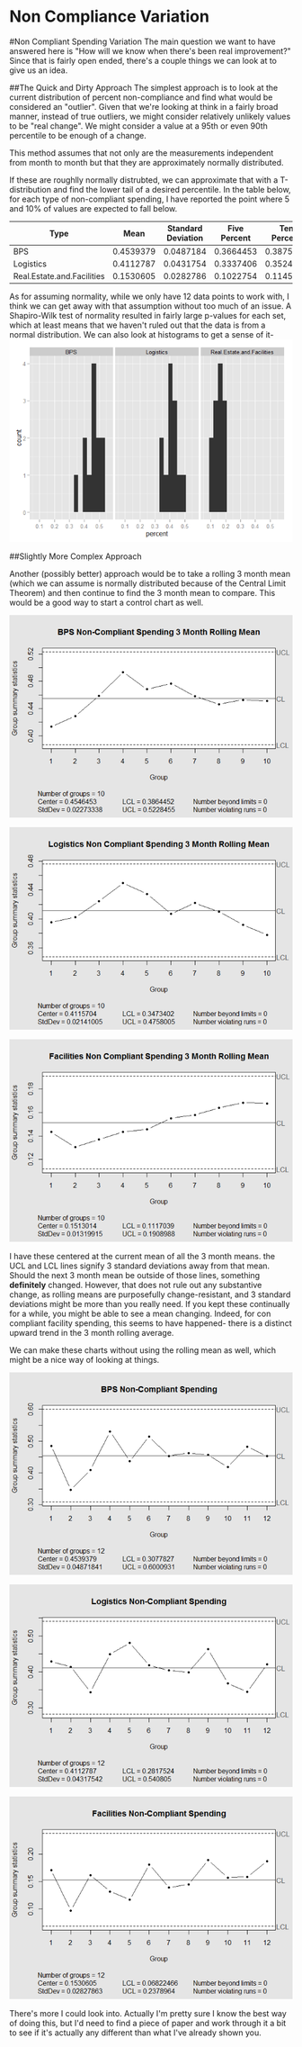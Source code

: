 # Non Compliance Variation
#Non Compliant Spending Variation
The main question we want to have answered here is "How will we know when there's been real improvement?" Since that is fairly open ended, there's a couple things we can look at to give us an idea.



##The Quick and Dirty Approach
The simplest approach is to look at the current distribution of percent non-compliance and find what would be considered an "outlier". Given that we're looking at think in a fairly broad manner, instead of true outliers, we might consider relatively unlikely values to be "real change". We might consider a value at a 95th or even 90th percentile to be enough of a change. 

This method assumes that not only are the measurements independent from month to month but that they are approximately normally distributed. 

If these are roughlly normally distrubted, we can approximate that with a T-distribution and find the lower tail of a desired percentile. In the table below, for each type of non-compliant spending, I have reported the point where 5 and 10% of values are expected to fall below. 

Type | Mean | Standard Deviation | Five Percent | Ten Percent
-----|------|--------------------|--------------|------------
BPS|0.4539379|0.0487184|0.3664453|0.3875138
Logistics|0.4112787|0.0431754|0.3337406|0.352412
Real.Estate.and.Facilities|0.1530605|0.0282786|0.1022754|0.1145046

As for assuming normality, while we only have 12 data points to work with, I think we can get away with that assumption without too much of an issue. A Shapiro-Wilk test of normality resulted in fairly large p-values for each set, which at least means that we haven't ruled out that the data is from a normal distribution. We can also look at histograms to get a sense of it-
![](./compliantspending_files/figure-html/unnamed-chunk-2-1.png) 


##Slightly More Complex Approach


Another (possibly better) approach would be to take a rolling 3 month mean (which we can assume is normally distributed because of the Central Limit Theorem) and then continue to find the 3 month mean to compare. This would be a good way to start a control chart as well.

![](./compliantspending_files/figure-html/unnamed-chunk-3-1.png) 

![](./compliantspending_files/figure-html/unnamed-chunk-4-1.png) 

![](./compliantspending_files/figure-html/unnamed-chunk-5-1.png) 

I have these centered at the current mean of all the 3 month means. the UCL and LCL lines signify 3 standard deviations away from that mean. Should the next 3 month mean be outside of those lines, something **definitely** changed. However, that does not rule out any substantive change, as rolling means are purposefully change-resistant, and 3 standard deviations might be more than you really need. If you kept these continually for a while, you might be able to see a mean changing. Indeed, for con compliant facility spending, this seems to have happened- there is a distinct upward trend in the 3 month rolling average. 



We can make these charts without using the rolling mean as well, which might be a nice way of looking at things. 


![](./compliantspending_files/figure-html/unnamed-chunk-6-1.png) 

![](./compliantspending_files/figure-html/unnamed-chunk-7-1.png) 

![](./compliantspending_files/figure-html/unnamed-chunk-8-1.png) 

There's more I could look into. Actually I'm pretty sure I know the best way of doing this, but I'd need to find a piece of paper and work through it a bit to see if it's actually any different than what I've already shown you.
